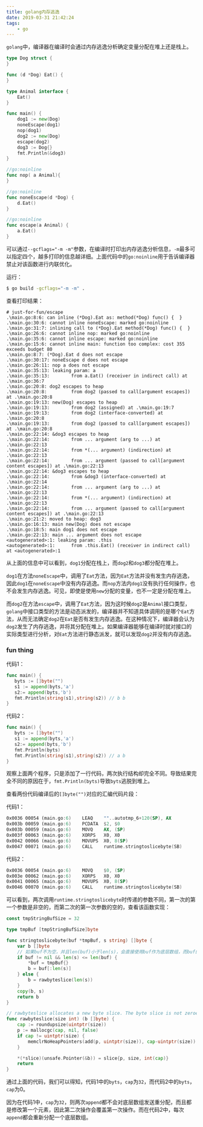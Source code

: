 ```yaml
---
title: golang内存逃逸
date: 2019-03-31 21:42:24
tags:
	- go
---
```


`golang`中，编译器在编译时会通过内存逃逸分析确定变量分配在堆上还是栈上。

```go
type Dog struct {
}

func (d *Dog) Eat() {
}

type Animal interface {
	Eat()
}

func main() {
	dog1 := new(Dog)
	noneEscape(dog1)
	nop(dog1)
	dog2 := new(Dog)
	escape(dog2)
	dog3 := Dog{}
	fmt.Println(&dog3)
}

//go:noinline
func nop( a Animal){
}

//go:noinline
func noneEscape(d *Dog) {
	d.Eat()
}

//go:noinline
func escape(a Animal) {
	a.Eat()
}

```

可以通过`--gcflags="-m -m"`参数，在编译时打印出内存逃逸分析信息，`-m`最多可以指定四个，越多打印的信息越详细。上面代码中的`go:noinline`用于告诉编译器禁止对该函数进行内联优化。

运行：

```sh
$ go build -gcflags="-m -m" .
```

查看打印结果：

```
# just-for-fun/escape
.\main.go:8:6: can inline (*Dog).Eat as: method(*Dog) func() {  }
.\main.go:30:6: cannot inline noneEscape: marked go:noinline
.\main.go:31:7: inlining call to (*Dog).Eat method(*Dog) func() {  }
.\main.go:26:6: cannot inline nop: marked go:noinline
.\main.go:35:6: cannot inline escape: marked go:noinline
.\main.go:15:6: cannot inline main: function too complex: cost 355 exceeds budget 80
.\main.go:8:7: (*Dog).Eat d does not escape
.\main.go:30:17: noneEscape d does not escape
.\main.go:26:11: nop a does not escape
.\main.go:35:13: leaking param: a
.\main.go:35:13:        from a.Eat() (receiver in indirect call) at .\main.go:36:7
.\main.go:20:8: dog2 escapes to heap
.\main.go:20:8:         from dog2 (passed to call[argument escapes]) at .\main.go:20:8
.\main.go:19:13: new(Dog) escapes to heap
.\main.go:19:13:        from dog2 (assigned) at .\main.go:19:7
.\main.go:19:13:        from dog2 (interface-converted) at .\main.go:20:8
.\main.go:19:13:        from dog2 (passed to call[argument escapes]) at .\main.go:20:8
.\main.go:22:14: &dog3 escapes to heap
.\main.go:22:14:        from ... argument (arg to ...) at .\main.go:22:13
.\main.go:22:14:        from *(... argument) (indirection) at .\main.go:22:13
.\main.go:22:14:        from ... argument (passed to call[argument content escapes]) at .\main.go:22:13
.\main.go:22:14: &dog3 escapes to heap
.\main.go:22:14:        from &dog3 (interface-converted) at .\main.go:22:14
.\main.go:22:14:        from ... argument (arg to ...) at .\main.go:22:13
.\main.go:22:14:        from *(... argument) (indirection) at .\main.go:22:13
.\main.go:22:14:        from ... argument (passed to call[argument content escapes]) at .\main.go:22:13
.\main.go:21:2: moved to heap: dog3
.\main.go:16:13: main new(Dog) does not escape
.\main.go:18:5: main dog1 does not escape
.\main.go:22:13: main ... argument does not escape
<autogenerated>:1: leaking param: .this
<autogenerated>:1:      from .this.Eat() (receiver in indirect call) at <autogenerated>:1
```

从上面的信息中可以看到，`dog1`分配在栈上，而`dog2`和`dog3`都分配在堆上。

`dog1`在方法`noneEscape`中，调用了`Eat`方法，因为`Eat`方法并没有发生内存逃逸，因此`dog1`在`noneEscape`中没有内存逃逸。而`nop`方法内`dog1`没有执行任何操作，也不会发生内存逃逸。可见，即使是使用`new`分配的变量，也不一定是分配在堆上。

而`dog2`在方法`escape`中，调用了`Eat`方法，因为这时候`dog2`是`Animal`接口类型，`golang`中接口类型的方法是动态派发的，编译器并不知道具体调用的是哪个`Eat`方法，从而无法确定`dog2`在`Eat`是否有发生内存逃逸。在这种情况下，编译器会认为`dog2`发生了内存逃逸，并将其分配在堆上。如果编译器能够在编译时就对接口的实际类型进行分析，对`Eat`方法进行静态派发，就可以发现`dog2`并没有内存逃逸。



### fun thing

代码1：

```go
func main() {
   byts := []byte("")
   s1 := append(byts,'a')
   s2:= append(byts,'b')
   fmt.Println(string(s1),string(s2)) // b b
}
```

代码2：

```go
func main() {
   byts := []byte("")
   s1 := append(byts,'a')
   s2:= append(byts,'b')
   fmt.Println(byts)
   fmt.Println(string(s1),string(s2)) // a b
}
```

观察上面两个程序，只是添加了一行代码，两次执行结构却完全不同。导致结果完全不同的原因在于，`fmt.Println(byts)`导致`byts`逃脱到堆上。

查看两份代码编译后的`[]byte("")`对应的汇编代码片段：

代码1：

```asm
0x0036 00054 (main.go:6)	LEAQ	""..autotmp_6+120(SP), AX
0x003b 00059 (main.go:6)	PCDATA	$2, $0
0x003b 00059 (main.go:6)	MOVQ	AX, (SP)
0x003f 00063 (main.go:6)	XORPS	X0, X0
0x0042 00066 (main.go:6)	MOVUPS	X0, 8(SP)
0x0047 00071 (main.go:6)	CALL	runtime.stringtoslicebyte(SB)
```

代码2：

```asm
0x0036 00054 (main.go:6)	MOVQ	$0, (SP)
0x003e 00062 (main.go:6)	XORPS	X0, X0
0x0041 00065 (main.go:6)	MOVUPS	X0, 8(SP)
0x0046 00070 (main.go:6)	CALL	runtime.stringtoslicebyte(SB)
```

可以看到，两次调用`runtime.stringtoslicebyte`时传递的参数不同，第一次的第一个参数是非空的，而第二次的第一次参数的空的，查看该函数实现：

```go
const tmpStringBufSize = 32

type tmpBuf [tmpStringBufSize]byte

func stringtoslicebyte(buf *tmpBuf, s string) []byte {
	var b []byte
    // 如果buf不为空，并且len(buf)小于len(s)，会直接使用buf作为底层数组，而buf的长度为32
	if buf != nil && len(s) <= len(buf) {
		*buf = tmpBuf{}
		b = buf[:len(s)]
	} else {
		b = rawbyteslice(len(s))
	}
	copy(b, s)
	return b
}

// rawbyteslice allocates a new byte slice. The byte slice is not zeroed.
func rawbyteslice(size int) (b []byte) {
	cap := roundupsize(uintptr(size))
	p := mallocgc(cap, nil, false)
	if cap != uintptr(size) {
		memclrNoHeapPointers(add(p, uintptr(size)), cap-uintptr(size))
	}

	*(*slice)(unsafe.Pointer(&b)) = slice{p, size, int(cap)}
	return
}
```

通过上面的代码，我们可以得知，代码1中的`byts`，`cap`为`32`，而代码2中的`byts`，`cap`为0。

因为在代码1中，`cap`为`32`，则两次`append`都不会对底层数组发送重分配，而且都是修改第一个元素，因此第二次操作会覆盖第一次操作。而在代码2中，每次`append`都会重新分配一个底层数组。



